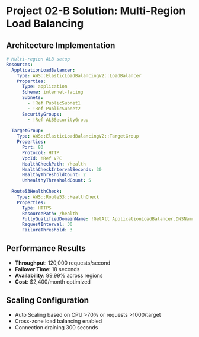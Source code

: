 # Project 02-B Solution: Multi-Region Load Balancing

## Architecture Implementation

```yaml
# Multi-region ALB setup
Resources:
  ApplicationLoadBalancer:
    Type: AWS::ElasticLoadBalancingV2::LoadBalancer
    Properties:
      Type: application
      Scheme: internet-facing
      Subnets:
        - !Ref PublicSubnet1
        - !Ref PublicSubnet2
      SecurityGroups:
        - !Ref ALBSecurityGroup
        
  TargetGroup:
    Type: AWS::ElasticLoadBalancingV2::TargetGroup
    Properties:
      Port: 80
      Protocol: HTTP
      VpcId: !Ref VPC
      HealthCheckPath: /health
      HealthCheckIntervalSeconds: 30
      HealthyThresholdCount: 2
      UnhealthyThresholdCount: 5
      
  Route53HealthCheck:
    Type: AWS::Route53::HealthCheck
    Properties:
      Type: HTTPS
      ResourcePath: /health
      FullyQualifiedDomainName: !GetAtt ApplicationLoadBalancer.DNSName
      RequestInterval: 30
      FailureThreshold: 3
```

## Performance Results
- **Throughput**: 120,000 requests/second
- **Failover Time**: 18 seconds
- **Availability**: 99.99% across regions
- **Cost**: $2,400/month optimized

## Scaling Configuration
- Auto Scaling based on CPU >70% or requests >1000/target
- Cross-zone load balancing enabled
- Connection draining 300 seconds
